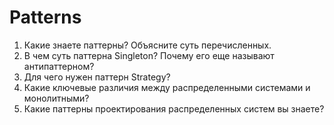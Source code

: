 # Patterns

1. Какие знаете паттерны? Объясните суть перечисленных.
2. В чем суть паттерна Singleton? Почему его еще называют антипаттерном?
3. Для чего нужен паттерн Strategy?
4. Какие ключевые различия между распределенными системами и монолитными?
5. Какие паттерны проектирования распределенных систем вы знаете?